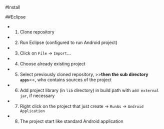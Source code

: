 #Install

##Eclipse

* 1) Clone repository

* 2) Run Eclipse (configured to run Android project)

* 3) Click on `File` -> `Import`...

* 4) Choose already existing project

* 5) Select previously cloned repository, >>**then the sub directory `apps`**<<, who contains sources of the project

* 6) Add project library (in `lib` directory) in build path with `add external jar`, if necessary

* 7) Right click on the project that just create -> `RunAs` -> `Android Application`

* 8) The project start like standard Android application
